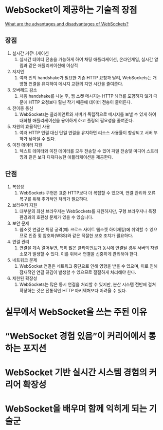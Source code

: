 # WebSocket이 제공하는 기술적 장점
[What are the advantages and disadvantages of WebSockets?](https://www.quora.com/What-are-the-advantages-and-disadvantages-of-WebSockets)
## 장점
1. 실시간 커뮤니케이션
	1. 실시간 데이터 전송을 가능하게 하여 채팅 애플리케이션, 온라인게임, 실시간 알림과 같은 애플리케이션에 이상적
2. 저지연
	1. 여러 번의 handshake가 필요한 기존 HTTP 요청과 달리, WebSockets는 개방형 연결을 유지하여 메시지 교환의 지연 시간을 줄여준다.
3. 오버헤드 감소
	1. 처음 handshake를 나눈 후, 웹 소켓 메시지는 HTTP 헤더를 포함하지 않기 때문에 HTTP 요청보다 훨씬 작기 때문에 데이터 전송이 줄어든다.
4. 전이중 통신
	1. WebSockets는 클라이언트와 서버가 독립적으로 메시지를 보낼 수 있게 하여 대화형 애플리케이션을 용이하게 하고 폴링의 필요성을 줄여준다.
5. 자원의 효율적인 사용
	1. 여러 HTTP 연결 대신 단일 연결을 유지하면 리소스 사용률이 향상되고 서버 부하가 낮아질 수 있다.
6. 이진 데이터 지원
	1. 텍스트 데이터와 이진 데이터를 모두 전송할 수 있어 파일 전송및 미디어 스트리밍과 같은 보다 다재다능한 애플리케이션을 제공한다.
## 단점
1. 복잡성
	1. WebSockets 구현은 표준 HTTP보다 더 복잡할 수 있으며, 연결 관리와 오류 복구를 위해 추가적인 처리가 필요하다.
2. 브라우저 지원
	1. 대부분의 최신 브라우저는 WebSockets를 지원하지만, 구형 브라우저나 특정 환경과의 호환성 문제가 있을 수 있습니다.
3. 보안 문제
	1. 웹소켓 연결은 특정 공격(예: 크로스 사이트 웹소켓 하이재킹)에 취약할 수 있으므로 인증 및 암호화(WSS)와 같은 적절한 보호 조치가 필요하다.
4. 연결 관리
	1. 연결을 계속 열어두면, 특히 많은 클라이언트가 동시에 연결될 경우 서버의 자원 소모가 발생할 수 있다. 이를 위해서 연결을 신중하게 관리해야 한다.
5. 네트워크 문제
	1. WebSocket 연결은 네트워크 중단으로 인해 영향을 받을 수 있으며, 이로 인해 잠재적인 연결 끊김이 발생할 수 있으므로 절절하게 처리해야 한다.
6. 제한된 확장성
	1. WebSockets는 많은 동시 연결을 처리할 수 있지만, 분산 시스템 전반에 걸쳐 확장하는 것은 전통적인 HTTP 아키텍처보다 어려울 수 있다.
# 실무에서 WebSocket을 쓰는 주된 이유
# “WebSocket 경험 있음”이 커리어에서 통하는 포지션
# WebSocket 기반 실시간 시스템 경험의 커리어 확장성
# WebSocket을 배우며 함께 익히게 되는 기술군
